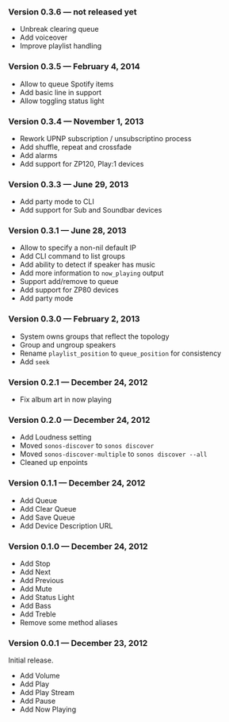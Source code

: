 ### Version 0.3.6 — not released yet

* Unbreak clearing queue
* Add voiceover
* Improve playlist handling

### Version 0.3.5 — February 4, 2014

* Allow to queue Spotify items
* Add basic line in support
* Allow toggling status light

### Version 0.3.4 — November 1, 2013

* Rework UPNP subscription / unsubscriptino process
* Add shuffle, repeat and crossfade
* Add alarms
* Add support for ZP120, Play:1 devices

### Version 0.3.3 — June 29, 2013

* Add party mode to CLI
* Add support for Sub and Soundbar devices

### Version 0.3.1 — June 28, 2013

* Allow to specify a non-nil default IP
* Add CLI command to list groups
* Add ability to detect if speaker has music
* Add more information to `now_playing` output
* Support add/remove to queue
* Add support for ZP80 devices
* Add party mode

### Version 0.3.0 — February 2, 2013

* System owns groups that reflect the topology
* Group and ungroup speakers
* Rename `playlist_position` to `queue_position` for consistency
* Add `seek`

### Version 0.2.1 — December 24, 2012

* Fix album art in now playing

### Version 0.2.0 — December 24, 2012

* Add Loudness setting
* Moved `sonos-discover` to `sonos discover`
* Moved `sonos-discover-multiple` to `sonos discover --all`
* Cleaned up enpoints

### Version 0.1.1 — December 24, 2012

* Add Queue
* Add Clear Queue
* Add Save Queue
* Add Device Description URL

### Version 0.1.0 — December 24, 2012

* Add Stop
* Add Next
* Add Previous
* Add Mute
* Add Status Light
* Add Bass
* Add Treble
* Remove some method aliases

### Version 0.0.1 — December 23, 2012

Initial release.

* Add Volume
* Add Play
* Add Play Stream
* Add Pause
* Add Now Playing

